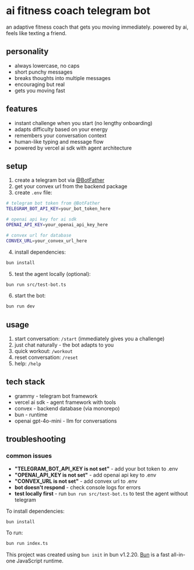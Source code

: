 # ai fitness coach telegram bot

an adaptive fitness coach that gets you moving immediately. powered by ai, feels like texting a friend.

## personality

- always lowercase, no caps
- short punchy messages
- breaks thoughts into multiple messages
- encouraging but real
- gets you moving fast

## features

- instant challenge when you start (no lengthy onboarding)
- adapts difficulty based on your energy
- remembers your conversation context
- human-like typing and message flow
- powered by vercel ai sdk with agent architecture

## setup

1. create a telegram bot via [@BotFather](https://t.me/botfather)
2. get your convex url from the backend package
3. create `.env` file:

```bash
# telegram bot token from @BotFather
TELEGRAM_BOT_API_KEY=your_bot_token_here

# openai api key for ai sdk
OPENAI_API_KEY=your_openai_api_key_here

# convex url for database
CONVEX_URL=your_convex_url_here
```

4. install dependencies:

```bash
bun install
```

5. test the agent locally (optional):

```bash
bun run src/test-bot.ts
```

6. start the bot:

```bash
bun run dev
```

## usage

1. start conversation: `/start` (immediately gives you a challenge)
2. just chat naturally - the bot adapts to you
3. quick workout: `/workout`
4. reset conversation: `/reset`
5. help: `/help`

## tech stack

- grammy - telegram bot framework
- vercel ai sdk - agent framework with tools
- convex - backend database (via monorepo)
- bun - runtime
- openai gpt-4o-mini - llm for conversations

## troubleshooting

### common issues

- **"TELEGRAM_BOT_API_KEY is not set"** - add your bot token to .env
- **"OPENAI_API_KEY is not set"** - add openai api key to .env
- **"CONVEX_URL is not set"** - add convex url to .env
- **bot doesn't respond** - check console logs for errors
- **test locally first** - run `bun run src/test-bot.ts` to test the agent without telegram

To install dependencies:

```bash
bun install
```

To run:

```bash
bun run index.ts
```

This project was created using `bun init` in bun v1.2.20. [Bun](https://bun.com) is a fast all-in-one JavaScript runtime.
